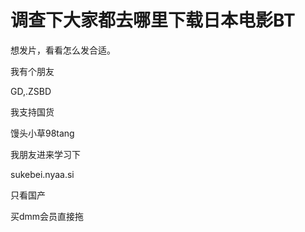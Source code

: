 # 调查下大家都去哪里下载日本电影BT

想发片，看看怎么发合适。

我有个朋友

G​D​,​.​Z​S​B​D<img id="aimg_hsjLU" onclick="zoom(this, this.src, 0, 0, 0)" class="zoom" src="https://cdn.jsdelivr.net/gh/hishis/forum-master/public/images/patch.gif" onmouseover="img_onmouseoverfunc(this)" onload="thumbImg(this)" border="0" alt="" />

我支持国货

馒头小草98tang

我朋友进来学习下

sukebei.nyaa.si

只看国产 <img src="static/image/smiley/default/lol.gif" smilieid="12" border="0" alt="" />

买dmm会员直接拖
